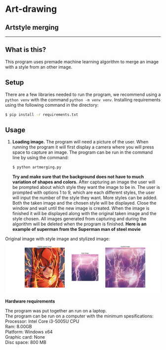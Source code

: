 # Art-drawing
## Artstyle merging


---
## What is this?

This program uses premade machine learning algorithm to merge an image with a style from an other image.

## Setup

There are a few libraries needed to run the program, we recommend using a `python venv` with the command `python -m venv venv`. Installing requirements using the following command in the directory:

```bash
$ pip install -r requirements.txt
```

## Usage

1. **Loading image.**
    The program will need a picture of the user. When running the program it will first display a camera where you will press space to capture an image. The program can be run in the command line by using the command:
    ```bash
    $ python artmerging.py
    ```

    **Try and make sure that the background does not have to much variation of shapes and colors.**
    After capturing an image the user will be prompted about which style they want the image to be in. The user is prompted with options 1 to 9, which are each different styles, the user will input the number of the style they want. More styles can be added.
    Both the taken image and the chosen style will be displayed. Close the window and wait until the new image is created. When the image is finished it will be displayed along with the original taken image and the style chosen. All images generated from capturing and during the algorithm will be deleted when the program is finished.
**Here is an example of superman from the Superman man of steel movie**

Original image with style image and stylized image:
![Original image of superman](Example_images/Figure_1.png)


**Hardware requirements**
<p>The program was put together an run on a laptop.<br>
The program can be run on a computer with the minimum spesifications:<br>
Processor: Intel Core i3-5005U CPU<br>
Ram: 8.00GB<br>
Platform: Windows x64<br>
Graphic card: None<br>
Disc space: 800 MB<p>